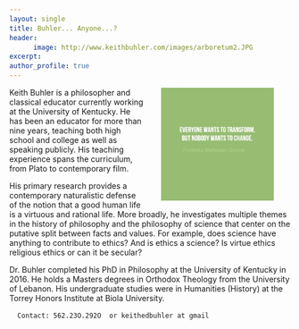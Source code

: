 ```yaml
---
layout: single
title: Buhler... Anyone...?
header: 
      image: http://www.keithbuhler.com/images/arboretum2.JPG
excerpt: 
author_profile: true
---
```


<img src="/images/greene5.jpeg" alt="Transform by changing" hspace="30px" align="right" width="40%"> 

Keith Buhler is a philosopher and classical educator currently working at the University of Kentucky. He has been an educator for more than nine years, teaching both high school and college as well as speaking publicly. His teaching experience spans the curriculum, from Plato to contemporary film. 

His primary research provides a contemporary naturalistic defense of the notion that a good human life is a virtuous and rational life. More broadly, he investigates multiple themes in the history of philosophy and the philosophy of science that center on the putative split between facts and values. For example, does science have anything to contribute to ethics? And is ethics a science? Is virtue ethics religious ethics or can it be secular? 

Dr. Buhler completed his PhD in Philosophy at the University of Kentucky in 2016. He holds a Masters degrees in Orthodox Theology from the University of Lebanon.  His undergraduate studies were in Humanities (History) at the Torrey Honors Institute at Biola University. 

      Contact: 562.23O.292O  or keithedbuhler at gmail 